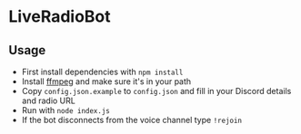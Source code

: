 # LiveRadioBot

## Usage
 - First install dependencies with `npm install`
 - Install [ffmpeg](https://www.ffmpeg.org) and make sure it's in your path
 - Copy `config.json.example` to `config.json` and fill in your Discord details and radio URL
 - Run with `node index.js`
 - If the bot disconnects from the voice channel type `!rejoin`
